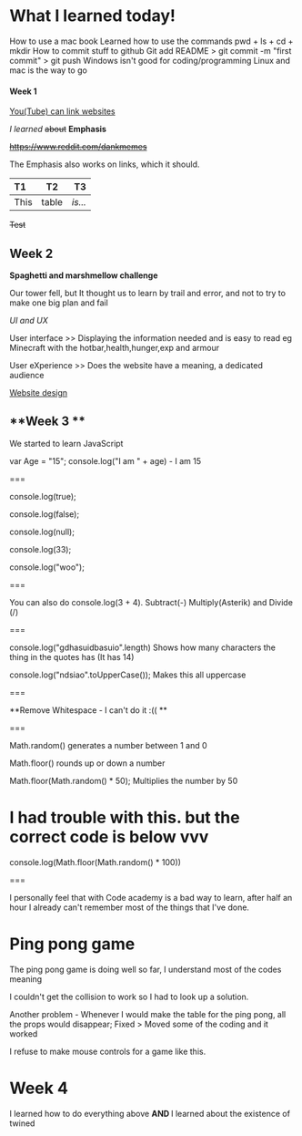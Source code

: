 # What I learned today!

How to use a mac book
Learned how to use the commands pwd + ls + cd + mkdir
How to commit stuff to github
Git add README > git commit -m "first commit" > git push
Windows isn't good for coding/programming 
Linux and mac is the way to go
#### **Week 1**

[You(Tube) can link websites](https://www.youtube.com/watch?v=3J6f6ABLwP8&t=1s "This is cool")

*I learned* ~~about~~ **Emphasis** 

~~https://www.reddit.com/dankmemes~~

The Emphasis also works on links, which it should.


|T1    |T2     |T3     |
|:-----|:-----:|------:|
|This  | table | *is...* |

~~Test~~

## **Week 2** 

**Spaghetti and marshmellow challenge**

Our tower fell, but It thought us to learn by trail and error, and not to try to make one big plan and fail

*UI and UX*

User interface >> Displaying the information needed and is easy to read eg Minecraft with the hotbar,health,hunger,exp and armour 

User eXperience >> Does the website have a meaning, a dedicated audience 

[Website design](https://imgur.com/a/CfTAU "Website")

## **Week 3 **

We started to learn JavaScript

var Age = "15";
console.log("I am " + age) - I am 15

===

console.log(true);

console.log(false);

console.log(null);

console.log(33);

console.log("woo");

===

You can also do console.log(3 + 4). Subtract(-) Multiply(Asterik) and Divide (/)

===

console.log("gdhasuidbasuio".length) Shows how many characters the thing in the quotes has (It has 14)

console.log("ndsiao".toUpperCase()); Makes this all uppercase

===

**Remove Whitespace - I can't do it :(( **

===

Math.random() generates a number between 1 and 0

Math.floor() rounds up or down a number

Math.floor(Math.random() * 50); Multiplies the number by 50 

I had trouble with this. but the correct code is below vvv
===

console.log(Math.floor(Math.random() * 100))

===

I personally feel that with Code academy is a bad way to learn, after half an hour I already can't remember most of the things that I've done.

Ping pong game
===

The ping pong game is doing well so far, I understand most of the codes meaning

I couldn't get the collision to work so I had to look up a solution.

Another problem - Whenever I would make the table for the ping pong, all the props would disappear; Fixed > Moved some of the coding and it worked

I refuse to make mouse controls for a game like this. 

<h1> Week 4 </h1>
<p> I learned how to do everything above <b> AND </b> I learned about the existence of twined </p>

